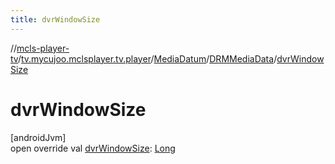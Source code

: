```yaml
---
title: dvrWindowSize
---
```

//[mcls-player-tv](../../../../index.html)/[tv.mycujoo.mclsplayer.tv.player](../../index.html)/[MediaDatum](../index.html)/[DRMMediaData](index.html)/[dvrWindowSize](dvr-window-size.html)



# dvrWindowSize



[androidJvm]\
open override val [dvrWindowSize](dvr-window-size.html): [Long](https://kotlinlang.org/api/latest/jvm/stdlib/kotlin/-long/index.html)




